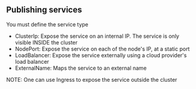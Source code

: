 ## Publishing services

You must define the service type
- ClusterIp: Expose the service on an internal IP. The service is only visible INSIDE the cluster
- NodePort: Expose the service on each of the node's IP, at a static port
- LoadBalancer: Expose the service externally using a cloud provider's load balancer
- ExternalName: Maps the service to an external name

NOTE: One can use Ingress to expose the service outside the cluster